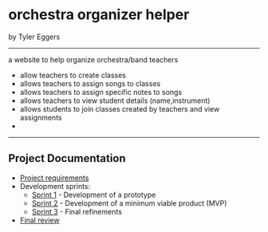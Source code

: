 # orchestra organizer helper

by Tyler Eggers

---


a website to help organize orchestra/band teachers

- allow teachers to create classes
- allows teachers to assign songs to classes
- allows teachers to assign specific notes to songs
- allows teachers to view student details (name,instrument)
- allows students to join classes created by teachers and view assignments
- 


---

## Project Documentation

- [Project requirements](0-requirements.md)
- Development sprints:
    - [Sprint 1](1-sprint-1-prototype.md) - Development of a prototype
    - [Sprint 2](2-sprint-2-mvp.md) - Development of a minimum viable product (MVP)
    - [Sprint 3](3-sprint-3-refinement.md) - Final refinements
- [Final review](4-review.md) 